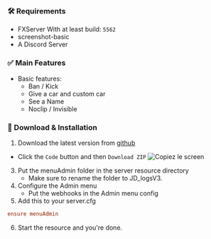 ### 🛠 Requirements

- FXServer With at least build: `5562`
- screenshot-basic
- A Discord Server

### ✅ Main Features
- Basic features:
    - Ban / Kick
    - Give a car and custom car
    - See a Name
    - Noclip / Invisible 


### 🔧 Download & Installation

1. Download the latest version from [github](https://github.com/Matdbx10/menuAdmin)
  - Click the `Code` button and then `Download ZIP`
  ![](https://i.imgur.com/iF4dxA5.png "Copiez le screen")
3. Put the menuAdmin folder in the server resource directory
    - Make sure to rename the folder to JD_logsV3.
4. Configure the Admin menu
    - Put the webhooks in the Admin menu config
5. Add this to your server.cfg
```cfg
ensure menuAdmin
```
6. Start the resource and you're done.
